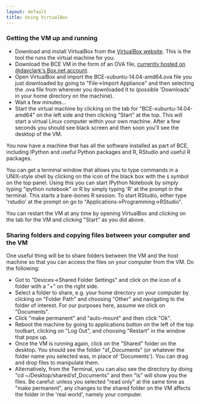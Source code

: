 ```yaml
---
layout: default
title: Using VirtualBox
---
```

### Getting the VM up and running

  * Download and install VirtualBox from the [VirtualBox
    website](https://www.virtualbox.org/wiki/Downloads). This is the tool the
    runs the virtual machine for you.
  * Download the BCE VM in the form of an OVA file, [currently hosted on
    @davclark's Box.net
    account](https://berkeley.box.com/s/ts2bodkf6o9rmzrasjki).
  * Open VirtualBox and import the BCE-xubuntu-14.04-amd64.ova file you just
    downloaded by going to "File->Import Appliance" and then selecting the .ova
    file from wherever you downloaded it to (possible 'Downloads' in your home
    directory on the machine).
  * Wait a few minutes...
  * Start the virtual machine by clicking on the tab for
    "BCE-xubuntu-14.04-amd64" on the left side and then clicking "Start" at the
    top. This will start a virtual Linux computer within your own machine. After
    a few seconds you should see black screen and then soon you'll see the
    desktop of the VM.

You now have a machine that has all the software installed as part of BCE,
including IPython and useful Python packages and R, RStudio and useful R
packages.

You can get a terminal window that allows you to type commands in a UNIX-style
shell by clicking on the icon of the black box with the `$` symbol on the top
panel. Using this you can start IPython Notebook by simply typing "ipython
notebook" or  R by simply typing 'R' at the prompt in the terminal. This starts
a bare-bones R session. To start RStudio, either type 'rstudio' at the prompt on
go to "Applications->Programming->RStudio".

You can restart the VM at any time by opening VirtualBox and clicking on the tab
for the VM and clicking "Start" as you did above.

### Sharing folders and copying files between your computer and the VM

One useful thing will be to share folders between the VM and the host machine so
that you can access the files on your computer from the VM. Do the following:

  * Got to "Devices->Shared Folder Settings" and click on the icon of a folder
    with a "+" on the right side.
  * Select a folder to share, e.g. your home directory on your computer by
    clicking on "Folder Path" and choosing "Other" and navigating to the folder
    of interest. For our purposes here, assume we click on "Documents".
  * Click "make permanent" and "auto-mount" and then click "Ok".
  * Reboot the machine by going to applications button on the left of the top
    toolbart, clicking on "Log Out", and choosing "Restart" in the window that
    pops up.
  * Once the VM is running again, click on the "Shared" folder on the desktop.
    You should see the folder "sf_Documents" (or whatever the folder name you
    selected was, in place of 'Documents'). You can drag and drop files to
    manipulate them.
  * Alternatively, from the Terminal, you can also see the directory by doing
    "cd ~/Desktop/shared/sf_Documents" and then "ls" will show you the files.
    Be careful: unless you selected "read only" at the same time as "make
    permanent", any changes to the shared folder on the VM affects the folder in
    the 'real world', namely your computer.

